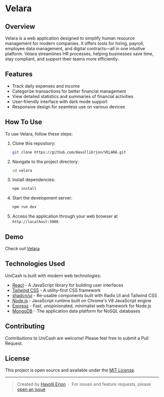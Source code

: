 # Velara

## Overview

Velara is a web application designed to simplify human resource management for modern companies. It offers tools for hiring, payroll, employee data management, and digital contracts—all in one intuitive platform. Velara streamlines HR processes, helping businesses save time, stay compliant, and support their teams more efficiently.

## Features

- Track daily expenses and income
- Categorize transactions for better financial management
- View detailed statistics and summaries of financial activities
- User-friendly interface with dark mode support
- Responsive design for seamless use on various devices

## How To Use

To use Velara, follow these steps:

1. Clone this repository:

    ```bash
    git clone https://github.com/HavolliErjon/VELARA.git
    ```

2. Navigate to the project directory:

    ```bash
    cd velara
    ```

3. Install dependencies:

    ```bash
    npm install
    ```

4. Start the development server:

    ```bash
    npm run dev
    ```

5. Access the application through your web browser at `http://localhost:3000`.

## Demo

Check out [Velara](https://velara-rhqt.vercel.app/)

## Technologies Used

UniCash is built with modern web technologies:

- [React](https://reactjs.org/) - A JavaScript library for building user interfaces
- [Tailwind CSS](https://tailwindcss.com/) - A utility-first CSS framework
- [shadcn/ui](https://ui.shadcn.com/) - Re-usable components built with Radix UI and Tailwind CSS
- [Node.js](https://nodejs.org/) - JavaScript runtime built on Chrome's V8 JavaScript engine
- [Express](https://expressjs.com/) - Fast, unopinionated, minimalist web framework for Node.js
- [MongoDB](https://www.mongodb.com/) - The application data platform for NoSQL databases

## Contributing

Contributions to UniCash are welcome! Please feel free to submit a Pull Request.

## License

This project is open source and available under the [MIT License](LICENSE).

---

> Created by [Havolli Erjon](https://havollierjon.github.io/Porfolio/) &nbsp;&middot;&nbsp;
> For issues and feature requests, please [open an issue](https://github.com/francescovitale-dev/unicash/issues)
